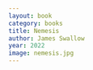 ```yaml
---
layout: book
category: books
title: Nemesis
author: James Swallow
year: 2022
image: nemesis.jpg
---
```

